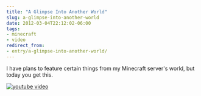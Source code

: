 ```yaml
---
title: "A Glimpse Into Another World"
slug: a-glimpse-into-another-world
date: 2012-03-04T22:12:02-06:00
tags:
- minecraft
- video
redirect_from:
- entry/a-glimpse-into-another-world/
---
```

I have plans to feature certain things from my Minecraft server's world, but today you get this.

[![youtube video](https://img.youtube.com/vi/wG8qSITj4mw/0.jpg)](https://www.youtube.com/watch?v=wG8qSITj4mw)
